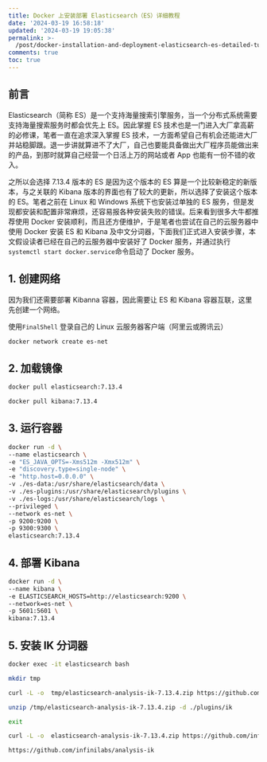 ```yaml
---
title: Docker 上安装部署 Elasticsearch（ES）详细教程
date: '2024-03-19 16:58:18'
updated: '2024-03-19 19:05:38'
permalink: >-
  /post/docker-installation-and-deployment-elasticsearch-es-detailed-tutorial-zntn2c.html
comments: true
toc: true
---
```


## 前言

Elasticsearch（简称 ES）是一个支持海量搜索引擎服务，当一个分布式系统需要支持海量搜索服务时都会优先上 ES。因此掌握 ES 技术也是一门进入大厂拿高薪的必修课，笔者一直在追求深入掌握 ES 技术，一方面希望自己有机会还能进大厂并站稳脚跟。退一步讲就算进不了大厂，自己也要能具备做出大厂程序员能做出来的产品，到那时就算自己经营一个日活上万的网站或者 App 也能有一份不错的收入。

之所以会选择 7.13.4 版本的 ES 是因为这个版本的 ES 算是一个比较新稳定的新版本，与之关联的 Kibana 版本的界面也有了较大的更新，所以选择了安装这个版本的 ES。笔者之前在 Linux 和 Windows 系统下也安装过单独的 ES 服务，但是发现都安装和配置非常麻烦，还容易报各种安装失败的错误。后来看到很多大牛都推荐使用 Docker 安装顺利，而且还方便维护，于是笔者也尝试在自己的云服务器中使用 Docker 安装 ES 和 Kibana 及中文分词器，下面我们正式进入安装步骤，本文假设读者已经在自己的云服务器中安装好了 Docker 服务，并通过执行`systemctl start docker.service`​ 命令启动了 Docker 服务。

## 1. 创建网络

因为我们还需要部署 Kibanna 容器，因此需要让 ES 和 Kibana 容器互联，这里先创建一个网络。

使用`FinalShell`​ 登录自己的 Linux 云服务器客户端（阿里云或腾讯云）

```sh
docker network create es-net
```

## 2. 加载镜像

```sh
docker pull elasticsearch:7.13.4

docker pull kibana:7.13.4
```

## 3. 运行容器

```sh
docker run -d \
--name elasticsearch \
-e "ES_JAVA_OPTS=-Xms512m -Xmx512m" \
-e "discovery.type=single-node" \
-e "http.host=0.0.0.0" \
-v ./es-data:/usr/share/elasticsearch/data \
-v ./es-plugins:/usr/share/elasticsearch/plugins \
-v ./es-logs:/usr/share/elasticsearch/logs \
--privileged \
--network es-net \
-p 9200:9200 \
-p 9300:9300 \
elasticsearch:7.13.4
```

## 4. 部署 Kibana

```sh
docker run -d \
--name kibana \
-e ELASTICSEARCH_HOSTS=http://elasticsearch:9200 \
--network=es-net \
-p 5601:5601 \
kibana:7.13.4
```

## 5. 安装 IK 分词器

```sh
docker exec -it elasticsearch bash

mkdir tmp

curl -L -o  tmp/elasticsearch-analysis-ik-7.13.4.zip https://github.com/infinilabs/analysis-ik/releases/download/v7.13.4/elasticsearch-analysis-ik-7.13.4.zip

unzip /tmp/elasticsearch-analysis-ik-7.13.4.zip -d ./plugins/ik

exit
```

```sh
curl -L -o  elasticsearch-analysis-ik-7.13.4.zip https://github.com/infinilabs/analysis-ik/releases/download/v7.13.4/elasticsearch-analysis-ik-7.13.4.zip
```

```sh
https://github.com/infinilabs/analysis-ik
```
